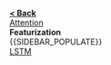 [**< Back**](Model-Design)  
[Attention](Attention)  
**Featurization**  
{{SIDEBAR_POPULATE}}  
[LSTM](LSTM)  